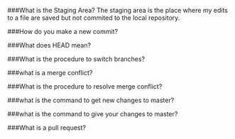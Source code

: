 ###What is the Staging Area?
The staging area is the place where my edits to a file are saved but not commited to the local repository. 

###How do you make a new commit?

###What does HEAD mean?

###What is the procedure to switch branches?

###what is a merge conflict?

###What is the procedure to resolve merge conflict?

###what is the command to get new changes to master?

###what is the command to give your changes to master?

###What is a pull request? 
